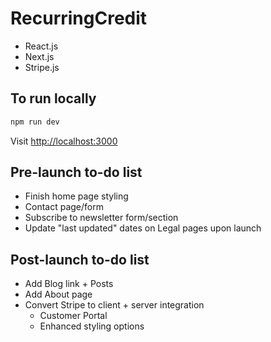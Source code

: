 # RecurringCredit

- React.js
- Next.js
- Stripe.js

## To run locally

```bash
npm run dev
```

Visit [http://localhost:3000](http://localhost:3000)

## Pre-launch to-do list

- Finish home page styling
- Contact page/form
- Subscribe to newsletter form/section
- Update "last updated" dates on Legal pages upon launch

## Post-launch to-do list

- Add Blog link + Posts
- Add About page
- Convert Stripe to client + server integration
  - Customer Portal
  - Enhanced styling options
